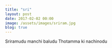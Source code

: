 ```yaml
---
title: "sri"
layout: post
date: 2017-02-02 00:00
image: /assets/images/sriram.jpg
blog: true
---
```

Sriramudu manchi baludu
Thotamma ki nachinodu
